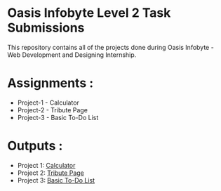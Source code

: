 # Oasis Infobyte Level 2 Task Submissions 

This repository contains all of the projects done during Oasis Infobyte - Web Development and Designing Internship.

# Assignments :

* Project-1 - Calculator
* Project-2 - Tribute Page
* Project-3 - Basic To-Do List


# Outputs :

* Project 1: [Calculator](https://prajwalpatil2204.github.io/OIBSIP/Calculator/index.html)
* Project 2: [Tribute Page](https://prajwalpatil2204.github.io/OIBSIP/Tribute_page/index.html)
* Project 3: [Basic To-Do List](https://prajwalpatil2204.github.io/OIBSIP/To-Do_list/index.html)
